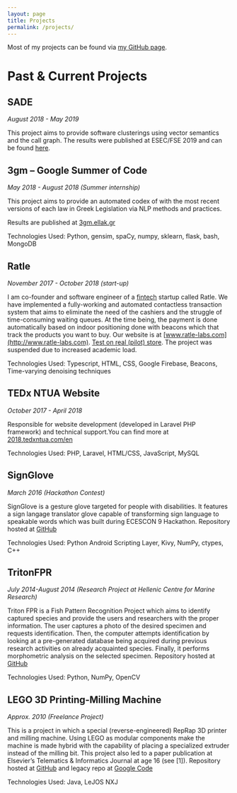 ```yaml
---
layout: page
title: Projects
permalink: /projects/
---
```

Most of my projects can be found via [my GitHub page](https://github.com/papachristoumarios). 

# Past & Current Projects

## SADE

_August 2018 - May 2019_ 

This project aims to provide software clusterings using vector semantics and the call graph. The results were published at ESEC/FSE 2019 and can be found [here](https://github.com/papachristoumarios/software-clusterings-with-vector-semantics-and-call-graph/raw/master/manuscript.pdf).

## 3gm – Google Summer of Code

_May 2018 - August 2018 (Summer internship)_

This project aims to provide an automated codex of with the most recent versions of each law in Greek Legislation via NLP methods and practices.

Results are published at [3gm.ellak.gr](https://3gm.ellak.gr)

Technologies Used: Python, gensim, spaCy, numpy, sklearn, flask, bash, MongoDB

## Ratle

_November 2017 - October 2018 (start-up)_

I am co-founder and software engineer of a [fintech](https://en.wikipedia.org/wiki/Financial_technology) startup called Ratle. We have implemented a fully-working and automated contactless transaction system that aims to eliminate the need of the cashiers and the struggle of time-consuming waiting queues. At the time being, the payment is done automatically based on indoor positioning done with beacons which that track the products you want to buy. Our website is at [www.ratle-labs.com](http://www.ratle-labs.com). [Test on real (pilot) store](https://www.youtube.com/watch?v=XemEQaNxL3Q&feature=youtu.be). The project was suspended due to increased academic load.

Technologies Used: Typescript, HTML, CSS, Google Firebase, Beacons, Time-varying denoising techniques

## TEDx NTUA Website

_October 2017 - April 2018_

Responsible for website development (developed in Laravel PHP framework) and technical support.You can find more at [2018.tedxntua.com/en](https://2018.tedxntua.com/en)

Technologies Used: PHP, Laravel, HTML/CSS, JavaScript, MySQL

## SignGlove

_March 2016 (Hackathon Contest)_

SignGlove is a gesture glove targeted for people with disabilities. It features a sign langage translator glove capable of
transforming sign language to speakable words which was built during ECESCON 9 Hackathon. Repository hosted at [GitHub](https://github.com/papachristoumarios/SignGlove)

Technologies Used: Python Android Scripting Layer, Kivy, NumPy, ctypes, C++

## TritonFPR

_July 2014-August 2014 (Research Project at Hellenic Centre for Marine Research)_

Triton FPR is a Fish Pattern Recognition Project which aims to identify captured species and provide the users and
researchers with the proper information. The user captures a photo of the desired specimen and requests identification.
Then, the computer attempts identification by looking at a pre-generated database being acquired during previous research
activities on already acquainted species. Finally, it performs morphometric analysis on the selected specimen. Repository hosted at [GitHub](https://github.com/papachristoumarios/triton-fpr)


Technologies Used: Python, NumPy, OpenCV

## LEGO 3D Printing-Milling Machine

_Approx. 2010 (Freelance Project)_

This is a project in which a special (reverse-engineered) RepRap 3D printer and milling machine. Using LEGO as modular
components make the machine is made hybrid with the capability of placing a specialized extruder instead of the milling
bit. This project also led to a paper publication at Elsevier’s Telematics & Informatics Journal at age 16 (see [1]). Repository hosted at [GitHub](https://github.com/papachristoumarios/lego-mindstorms-3d-printing-milling-machine) and legacy repo at [Google Code](https://code.google.com/archive/p/lego-mindstorms-3d-printing-machine/)

Technologies Used: Java, LeJOS NXJ

